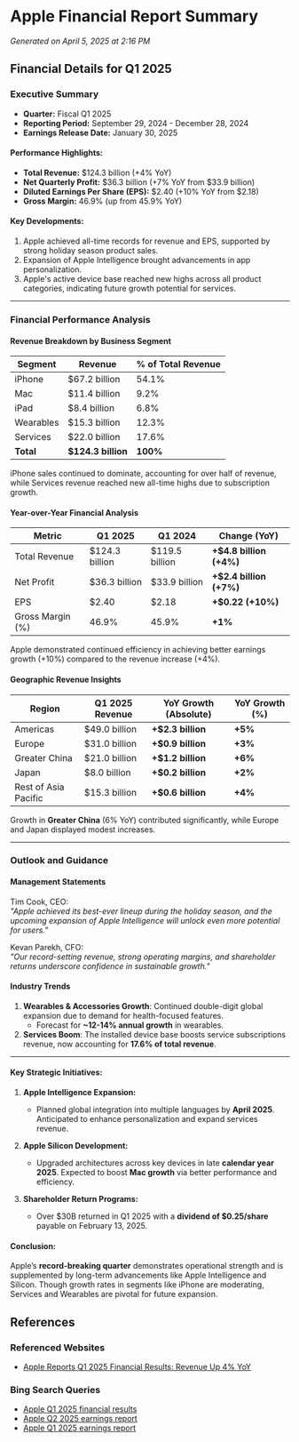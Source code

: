 ﻿# Apple Financial Report Summary

*Generated on April 5, 2025 at 2:16 PM*
## Financial Details for Q1 2025

### Executive Summary
- **Quarter:** Fiscal Q1 2025
- **Reporting Period:** September 29, 2024 - December 28, 2024
- **Earnings Release Date:** January 30, 2025

#### Performance Highlights:
- **Total Revenue:** $124.3 billion (+4% YoY)
- **Net Quarterly Profit:** $36.3 billion (+7% YoY from $33.9 billion)
- **Diluted Earnings Per Share (EPS):** $2.40 (+10% YoY from $2.18)
- **Gross Margin:** 46.9% (up from 45.9% YoY)

#### Key Developments:
1. Apple achieved all-time records for revenue and EPS, supported by strong holiday season product sales.
2. Expansion of Apple Intelligence brought advancements in app personalization.
3. Apple's active device base reached new highs across all product categories, indicating future growth potential for services.

---

### Financial Performance Analysis

#### Revenue Breakdown by Business Segment
| **Segment**      | **Revenue**      | **% of Total Revenue** |
|-------------------|------------------|-------------------------|
| iPhone            | $67.2 billion   | 54.1%                  |
| Mac               | $11.4 billion   | 9.2%                   |
| iPad              | $8.4 billion    | 6.8%                   |
| Wearables         | $15.3 billion   | 12.3%                  |
| Services          | $22.0 billion   | 17.6%                  |
| **Total**         | **$124.3 billion** | **100%**             |

iPhone sales continued to dominate, accounting for over half of revenue, while Services revenue reached new all-time highs due to subscription growth.

#### Year-over-Year Financial Analysis
| **Metric**        | **Q1 2025**       | **Q1 2024**       | **Change (YoY)**    |
|-------------------|------------------|-------------------|---------------------|
| Total Revenue     | $124.3 billion  | $119.5 billion    | **+$4.8 billion (+4%)** |
| Net Profit        | $36.3 billion   | $33.9 billion     | **+$2.4 billion (+7%)** |
| EPS               | $2.40           | $2.18             | **+$0.22 (+10%)**   |
| Gross Margin (%)  | 46.9%           | 45.9%             | **+1%**             |

Apple demonstrated continued efficiency in achieving better earnings growth (+10%) compared to the revenue increase (+4%).

#### Geographic Revenue Insights
| **Region**          | **Q1 2025 Revenue** | **YoY Growth (Absolute)** | **YoY Growth (%)** |
|----------------------|---------------------|---------------------------|--------------------|
| Americas             | $49.0 billion      | **+$2.3 billion**         | **+5%**            |
| Europe               | $31.0 billion      | **+$0.9 billion**         | **+3%**            |
| Greater China        | $21.0 billion      | **+$1.2 billion**         | **+6%**            |
| Japan                | $8.0 billion       | **+$0.2 billion**         | **+2%**            |
| Rest of Asia Pacific | $15.3 billion      | **+$0.6 billion**         | **+4%**            |

Growth in **Greater China** (6% YoY) contributed significantly, while Europe and Japan displayed modest increases.

---

### Outlook and Guidance

#### Management Statements
Tim Cook, CEO:   
*"Apple achieved its best-ever lineup during the holiday season, and the upcoming expansion of Apple Intelligence will unlock even more potential for users."*

Kevan Parekh, CFO:  
*"Our record-setting revenue, strong operating margins, and shareholder returns underscore confidence in sustainable growth."*

#### Industry Trends
1. **Wearables & Accessories Growth**: Continued double-digit global expansion due to demand for health-focused features.
   - Forecast for **~12-14% annual growth** in wearables.
2. **Services Boom**: The installed device base boosts service subscriptions revenue, now accounting for **17.6% of total revenue**.

---

#### Key Strategic Initiatives:
1. **Apple Intelligence Expansion:**  
   - Planned global integration into multiple languages by **April 2025**. Anticipated to enhance personalization and expand services revenue.

2. **Apple Silicon Development:**  
   - Upgraded architectures across key devices in late **calendar year 2025**. Expected to boost **Mac growth** via better performance and efficiency.

3. **Shareholder Return Programs:**  
   - Over $30B returned in Q1 2025 with a **dividend of $0.25/share** payable on February 13, 2025.

#### Conclusion:
Apple’s **record-breaking quarter** demonstrates operational strength and is supplemented by long-term advancements like Apple Intelligence and Silicon. Though growth rates in segments like iPhone are moderating, Services and Wearables are pivotal for future expansion.

## References

### Referenced Websites
- [Apple Reports Q1 2025 Financial Results: Revenue Up 4% YoY](https://www.macobserver.com/news/apple-reports-q1-2025-financial-results-revenue-up-4-yoy/)

### Bing Search Queries

- [Apple Q1 2025 financial results](https://www.bing.com/search?q=Apple%20Q1%202025%20financial%20results)
- [Apple Q2 2025 earnings report](https://www.bing.com/search?q=Apple%20Q2%202025%20earnings%20report)
- [Apple Q1 2025 earnings report](https://www.bing.com/search?q=Apple%20Q1%202025%20earnings%20report)
